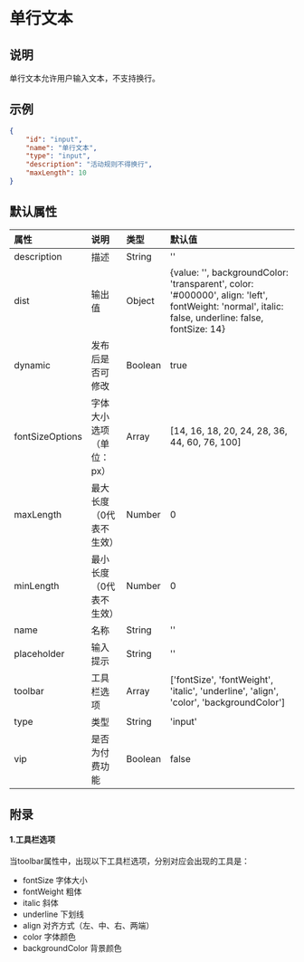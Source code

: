 # 单行文本

## 说明

单行文本允许用户输入文本，不支持换行。

## 示例

```json
{
    "id": "input",
    "name": "单行文本",
    "type": "input",
    "description": "活动规则不得换行",
    "maxLength": 10
}
```

## 默认属性

属性 | 说明 | 类型 | 默认值
:-- | :-- | :-- | :--
description | 描述 | String | ''
dist | 输出值 | Object | {value: '', backgroundColor: 'transparent', color: '#000000', align: 'left', fontWeight: 'normal', italic: false, underline: false, fontSize: 14}
dynamic | 发布后是否可修改 | Boolean | true
fontSizeOptions | 字体大小选项（单位：px） | Array | [14, 16, 18, 20, 24, 28, 36, 44, 60, 76, 100]
maxLength | 最大长度（0代表不生效） | Number | 0
minLength | 最小长度（0代表不生效） | Number | 0
name | 名称 | String | ''
placeholder | 输入提示 | String | ''
toolbar | 工具栏选项 | Array | ['fontSize', 'fontWeight', 'italic', 'underline', 'align', 'color', 'backgroundColor']
type | 类型 | String | 'input'
vip | 是否为付费功能 | Boolean | false

## 附录

#### 1.工具栏选项

当toolbar属性中，出现以下工具栏选项，分别对应会出现的工具是：

- fontSize 字体大小
- fontWeight 粗体
- italic 斜体
- underline 下划线
- align 对齐方式（左、中、右、两端）
- color 字体颜色
- backgroundColor 背景颜色